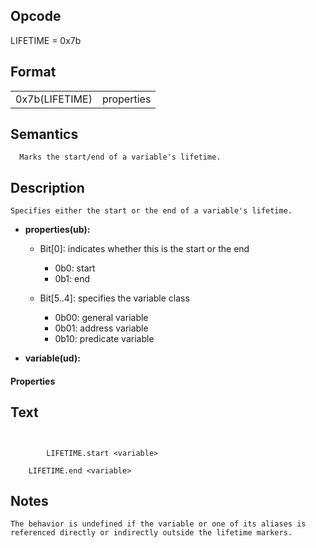  

## Opcode

  LIFETIME = 0x7b

## Format

| | |
| --- | --- |
| 0x7b(LIFETIME) | properties | variable |


## Semantics




      Marks the start/end of a variable's lifetime.

## Description


    Specifies either the start or the end of a variable's lifetime.

- **properties(ub):** 
 
  - Bit[0]: indicates whether this is the start or the end
 
    - 0b0:  start 
    - 0b1:  end 
  - Bit[5..4]: specifies the variable class
 
    - 0b00:  general variable 
    - 0b01:  address variable 
    - 0b10:  predicate variable
- **variable(ud):** 

#### Properties


## Text
```
    

		LIFETIME.start <variable>

    LIFETIME.end <variable>
```



## Notes



    The behavior is undefined if the variable or one of its aliases is
    referenced directly or indirectly outside the lifetime markers.
